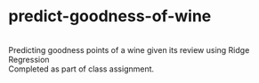 # predict-goodness-of-wine
<br> Predicting goodness points of a wine given its review using Ridge Regression 
<br> Completed as part of class assignment. 
